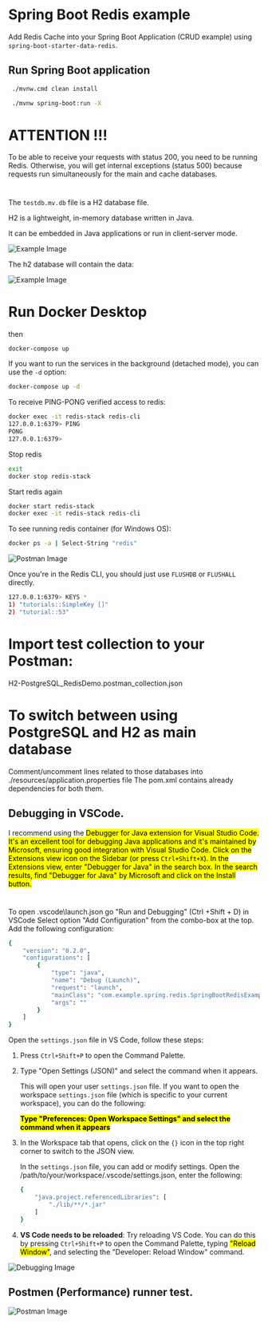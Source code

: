 # Spring Boot Redis example

Add Redis Cache into your Spring Boot Application (CRUD example) using `spring-boot-starter-data-redis`.


## Run Spring Boot application
```bash
 ./mvnw.cmd clean install

 ./mvnw spring-boot:run -X
```

# ATTENTION !!!
To be able to receive your requests with status 200, you need to be running Redis. Otherwise, you will get internal exceptions (status 500) because requests run simultaneously for the main and cache databases.

#
The `testdb.mv.db` file is a H2 database file.

H2 is a lightweight, in-memory database written in Java.

It can be embedded in Java applications or run in client-server mode.

![Example Image](./images/example0.png)

The h2 database will contain the data:

![Example Image](./images/example1.png)


# Run Docker Desktop
then
```bash
docker-compose up
```

 If you want to run the services in the background (detached mode), you can use the `-d` option:

```bash
docker-compose up -d
```

To receive PING-PONG verified access to redis:
```bash
docker exec -it redis-stack redis-cli
127.0.0.1:6379> PING
PONG
127.0.0.1:6379>
```

Stop redis
```bash
exit
docker stop redis-stack
```

Start redis again
```bash
docker start redis-stack
docker exec -it redis-stack redis-cli
```

To see running redis container (for Windows OS):
```bash
docker ps -a | Select-String "redis"
```
![Postman Image](./images/redisIndocker1.png)

Once you're in the Redis CLI, you should just use `FLUSHDB` or `FLUSHALL` directly.
```bash
127.0.0.1:6379> KEYS *
1) "tutorials::SimpleKey []"
2) "tutorial::53"
```

# Import test collection to your Postman:
H2-PostgreSQL_RedisDemo.postman_collection.json


# To switch between using PostgreSQL and H2 as main database
Comment/uncomment lines related to those databases into
./resources/application.properties file
The pom.xml contains already dependencies for both them.

## Debugging in VSCode.

I recommend using the <span style="background-color: yellow; color:black">Debugger for Java<span> extension for Visual Studio Code.
It's an excellent tool for debugging Java applications and it's maintained by Microsoft, ensuring good integration with Visual Studio Code.
Click on the Extensions view icon on the Sidebar (or press `Ctrl+Shift+X`).
In the Extensions view, enter "Debugger for Java" in the search box.
In the search results, find "Debugger for Java" by Microsoft and click on the Install button.

#

To open \.vscode\launch.json go "Run and Debugging" (Ctrl +Shift + D) in VSCode
Select option "Add Configuration" from the combo-box at the top.
Add the following configuration:
```bash
{
    "version": "0.2.0",
    "configurations": [
        {
            "type": "java",
            "name": "Debug (Launch)",
            "request": "launch",
            "mainClass": "com.example.spring.redis.SpringBootRedisExampleApplication",
            "args": ""
        }
    ]
}
```


Open the `settings.json` file in VS Code, follow these steps:

1. Press `Ctrl+Shift+P` to open the Command Palette.
2. Type "Open Settings (JSON)" and select the command when it appears.

    This will open your user `settings.json` file. If you want to open the workspace `settings.json` file (which is specific to your current workspace), you can do the following:

    **<span style="background-color: yellow; color:black">Type "Preferences: Open Workspace Settings" and select the command when it appears</span>**

3. In the Workspace tab that opens, click on the `{}` icon in the top right corner to switch to the JSON view.

    In the `settings.json` file, you can add or modify settings.
    Open the  /path/to/your/workspace/.vscode/settings.json, enter the following:
    ```bash
    {
        "java.project.referencedLibraries": [
            "./lib/**/*.jar"
        ]
    }
    ```
4. **VS Code needs to be reloaded**: Try reloading VS Code. You can do this by pressing `Ctrl+Shift+P` to open the Command Palette, typing <span style="background-color: yellow; color:black">"Reload Window"</span>, and selecting the "Developer: Reload Window" command.

![Debugging Image](./images/debugging1.png)

## Postmen (Performance) runner test.
![Postman Image](./images/postman1.png)